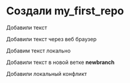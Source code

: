 ﻿# Создали my_first_repo

Добавили текст  

Добавили текст через веб браузер

Добавим текст локально

Добавили текст в новой ветке **newbranch**

Добавили локальный конфликт
